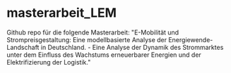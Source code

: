# masterarbeit_LEM
Github repo für die folgende Masterarbeit:
"E-Mobilität und Strompreisgestaltung: Eine modellbasierte Analyse der Energiewende-Landschaft in Deutschland. - Eine Analyse der Dynamik des Strommarktes unter dem Einfluss des Wachstums erneuerbarer Energien und der Elektrifizierung der Logistik."
